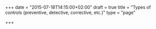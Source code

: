 +++
date = "2015-07-18T14:15:00+02:00"
draft = true
title = "Types of controls (preventive, detective, corrective, etc.)"
type = "page"

+++
